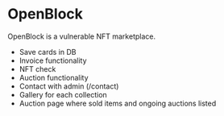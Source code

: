 # OpenBlock
OpenBlock is a vulnerable NFT marketplace.

* Save cards in DB
* Invoice functionality
* NFT check
* Auction functionality
* Contact with admin (/contact)
* Gallery for each collection 
* Auction page where sold items and ongoing auctions listed 
